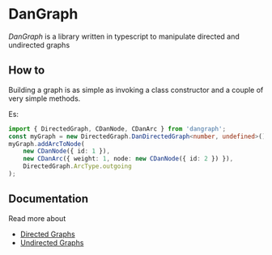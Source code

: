 # DanGraph
_DanGraph_ is a library written in typescript to manipulate directed and undirected graphs

## How to
Building a graph is as simple as invoking a class constructor and a couple of very simple methods.

Es:
```ts
import { DirectedGraph, CDanNode, CDanArc } from 'dangraph';
const myGraph = new DirectedGraph.DanDirectedGraph<number, undefined>();
myGraph.addArcToNode(
    new CDanNode({ id: 1 }),
    new CDanArc({ weight: 1, node: new CDanNode({ id: 2 }) }),
    DirectedGraph.ArcType.outgoing
);
```

## Documentation

Read more about

  * [Directed Graphs](docs/directedGraph.md)
  * [Undirected Graphs](docs/undirectedGraph.md)
